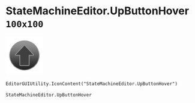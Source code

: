 # StateMachineEditor.UpButtonHover `100x100`
<img src="/img/StateMachineEditor.UpButtonHover.png" width=100 height=100>

``` CSharp
EditorGUIUtility.IconContent("StateMachineEditor.UpButtonHover")
```
```
StateMachineEditor.UpButtonHover
```
